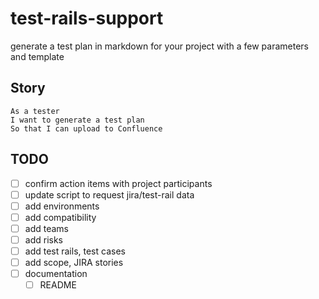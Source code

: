 # test-rails-support

generate a test plan in markdown for your project with a few parameters and template

## Story

```gherkin
As a tester  
I want to generate a test plan  
So that I can upload to Confluence  
```

## TODO
- [ ] confirm action items with project participants
- [ ] update script to request jira/test-rail data
- [ ] add environments
- [ ] add compatibility
- [ ] add teams
- [ ] add risks
- [ ] add test rails, test cases
- [ ] add scope, JIRA stories
- [ ] documentation
  - [ ] README
